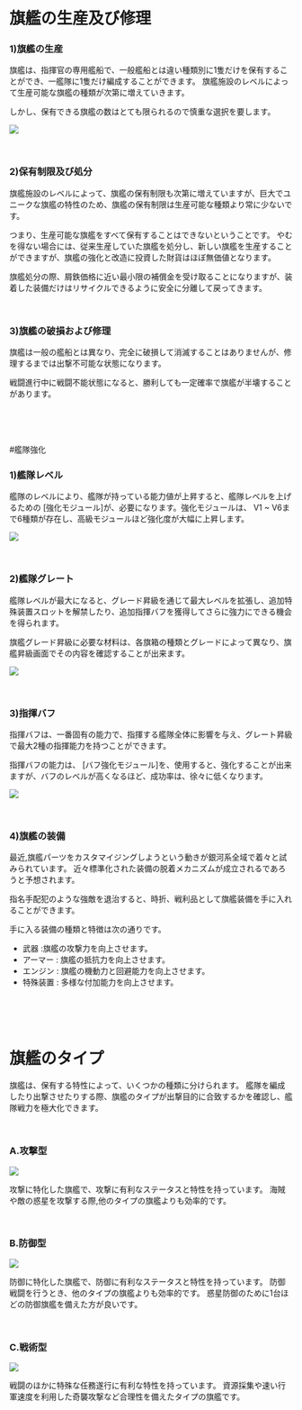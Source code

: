 ﻿# 旗艦の生産及び修理

### 1)旗艦の生産

旗艦は、指揮官の専用艦船で、一般艦船とは違い種類別に1隻だけを保有することができ、一艦隊に1隻だけ編成することができます。 旗艦施設のレベルによって生産可能な旗艦の種類が次第に増えていきます。

しかし、保有できる旗艦の数はとても限られるので慎重な選択を要します。

![](http://astrokings.s3.amazonaws.com/html/img/help/202_001flagshipbuild.jpg)

<br>

### 2)保有制限及び処分

旗艦施設のレベルによって、旗艦の保有制限も次第に増えていますが、巨大でユニークな旗艦の特性のため、旗艦の保有制限は生産可能な種類より常に少ないです。

つまり、生産可能な旗艦をすべて保有することはできないということです。 やむを得ない場合には、従来生産していた旗艦を処分し、新しい旗艦を生産することができますが、旗艦の強化と改造に投資した財貨はほぼ無価値となります。

旗艦処分の際、屑鉄価格に近い最小限の補償金を受け取ることになりますが、装着した装備だけはリサイクルできるように安全に分離して戻ってきます。

<br>

### 3)旗艦の破損および修理
旗艦は一般の艦船とは異なり、完全に破損して消滅することはありませんが、修理するまでは出撃不可能な状態になります。

戦闘進行中に戦闘不能状態になると、勝利しても一定確率で旗艦が半壊することがあります。

<br>

<br>

<br>

#艦隊強化

### 1)艦隊レベル

艦隊のレベルにより、艦隊が持っている能力値が上昇すると、艦隊レベルを上げるための [強化モジュール]が、必要になります。強化モジュールは、 V1 ~ V6まで6種類が存在し、高級モジュールほど強化度が大幅に上昇します。

![](http://astrokings.s3.amazonaws.com/html/img/help/202_002flagshiplevel.jpg)

<br>

### 2)艦隊グレート

艦隊レベルが最大になると、グレード昇級を通じて最大レベルを拡張し、追加特殊装置スロットを解禁したり、追加指揮バフを獲得してさらに強力にできる機会を得られます。

旗艦グレード昇級に必要な材料は、各旗箱の種類とグレードによって異なり、旗艦昇級画面でその内容を確認することが出来ます。

![](http://astrokings.s3.amazonaws.com/html/img/help/202_003flagshiptier.jpg)

<br>

### 3)指揮バフ

指揮バフは、一番固有の能力で、指揮する艦隊全体に影響を与え、グレート昇級で最大2種の指揮能力を持つことができます。

指揮バフの能力は、 [バフ強化モジュール]を、使用すると、強化することが出来ますが、バフのレベルが高くなるほど、成功率は、徐々に低くなります。

![](http://astrokings.s3.amazonaws.com/html/img/help/202_004flagshipbuff.jpg)

<br>

### 4)旗艦の装備

最近,旗艦パーツをカスタマイジングしようという動きが銀河系全域で着々と試みられています。 近々標準化された装備の脱着メカニズムが成立されるであろうと予想されます。

指名手配犯のような強敵を退治すると、時折、戦利品として旗艦装備を手に入れることができます。

手に入る装備の種類と特徴は次の通りです。

- 武器 :旗艦の攻撃力を向上させます。
- アーマー : 旗艦の抵抗力を向上させます。
- エンジン : 旗艦の機動力と回避能力を向上させます。
- 特殊装置 : 多様な付加能力を向上させます。

<br>

<br>

<br>

# 旗艦のタイプ

旗艦は、保有する特性によって、いくつかの種類に分けられます。
艦隊を編成したり出撃させたりする際、旗艦のタイプが出撃目的に合致するかを確認し、艦隊戦力を極大化できます。

<br>


### A.攻撃型

![](http://astrokings.s3.amazonaws.com/html/img/help/ico_flagship_type_offence.jpg)

攻撃に特化した旗艦で、攻撃に有利なステータスと特性を持っています。 海賊や敵の惑星を攻撃する際,他のタイプの旗艦よりも効率的です。

<br>

### B.防御型

![](http://astrokings.s3.amazonaws.com/html/img/help/ico_flagship_type_defensive.jpg)

防御に特化した旗艦で、防御に有利なステータスと特性を持っています。 防御戦闘を行うとき、他のタイプの旗艦よりも効率的です。 惑星防御のために1台ほどの防御旗艦を備えた方が良いです。

<br>

### C.戦術型

![](http://astrokings.s3.amazonaws.com/html/img/help/ico_flagship_type_tactical.jpg)

戦闘のほかに特殊な任務遂行に有利な特性を持っています。 資源採集や速い行軍速度を利用した奇襲攻撃など合理性を備えたタイプの旗艦です。




